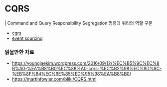 # CQRS
| Command and Query Responsibility Segregation 명령과 쿼리의 역할 구분
* [cqrs](https://docs.microsoft.com/ko-kr/azure/architecture/patterns/cqrs)
* [event sourcing](https://docs.microsoft.com/ko-kr/azure/architecture/patterns/event-sourcing)


### 읽을만한 자료
* https://youngjaekim.wordpress.com/2016/09/12/%EC%B5%9C%EC%8B%A0-%EA%B8%B0%EC%88%A0-cqrs-%EC%B2%98%EC%9D%8C-%EB%8F%84%EC%9E%85%ED%95%98%EA%B8%B0/
* https://martinfowler.com/bliki/CQRS.html
